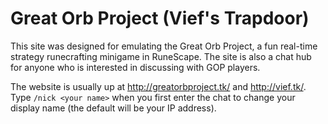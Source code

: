 Great Orb Project (Vief's Trapdoor)
=================

This site was designed for emulating the Great Orb Project, a fun real-time strategy runecrafting minigame in RuneScape. The site is also a chat hub for anyone who is interested in discussing with GOP players.

The website is usually up at http://greatorbproject.tk/ and http://vief.tk/. Type ```/nick <your name>``` when you first enter the chat to change your display name (the default will be your IP address).
